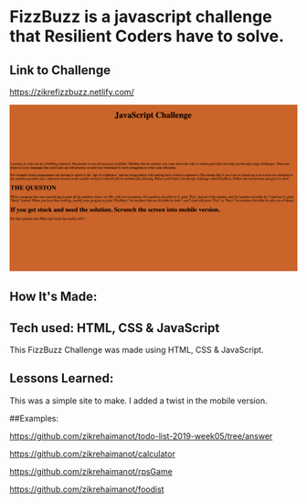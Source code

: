 # FizzBuzz is a javascript challenge that Resilient Coders have to solve.

## Link to Challenge
https://zikrefizzbuzz.netlify.com/

![fizzbuzz challenge](fiz.png)

## How It's Made:

## Tech used: HTML, CSS & JavaScript

This FizzBuzz Challenge was made using HTML, CSS & JavaScript.

## Lessons Learned:

This was a simple site to make. I added a twist in the mobile version.

##Examples:

https://github.com/zikrehaimanot/todo-list-2019-week05/tree/answer

https://github.com/zikrehaimanot/calculator

https://github.com/zikrehaimanot/rpsGame

https://github.com/zikrehaimanot/foodist
